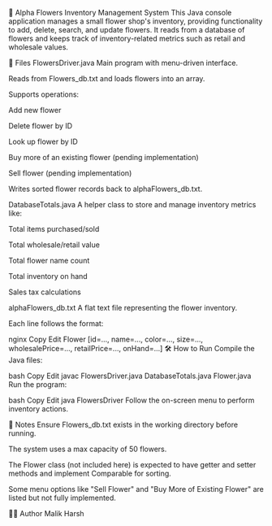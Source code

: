 🌸 Alpha Flowers Inventory Management System
This Java console application manages a small flower shop's inventory, providing functionality to add, delete, search, and update flowers. It reads from a database of flowers and keeps track of inventory-related metrics such as retail and wholesale values.

📁 Files
FlowersDriver.java
Main program with menu-driven interface.

Reads from Flowers_db.txt and loads flowers into an array.

Supports operations:

Add new flower

Delete flower by ID

Look up flower by ID

Buy more of an existing flower (pending implementation)

Sell flower (pending implementation)

Writes sorted flower records back to alphaFlowers_db.txt.

DatabaseTotals.java
A helper class to store and manage inventory metrics like:

Total items purchased/sold

Total wholesale/retail value

Total flower name count

Total inventory on hand

Sales tax calculations

alphaFlowers_db.txt
A flat text file representing the flower inventory.

Each line follows the format:

nginx
Copy
Edit
Flower [id=..., name=..., color=..., size=..., wholesalePrice=..., retailPrice=..., onHand=...]
🛠 How to Run
Compile the Java files:

bash
Copy
Edit
javac FlowersDriver.java DatabaseTotals.java Flower.java
Run the program:

bash
Copy
Edit
java FlowersDriver
Follow the on-screen menu to perform inventory actions.

📌 Notes
Ensure Flowers_db.txt exists in the working directory before running.

The system uses a max capacity of 50 flowers.

The Flower class (not included here) is expected to have getter and setter methods and implement Comparable<Flower> for sorting.

Some menu options like "Sell Flower" and "Buy More of Existing Flower" are listed but not fully implemented.

👨‍💻 Author
Malik Harsh

